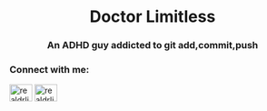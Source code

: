 <h1 align="center">Doctor Limitless</h1>
<h3 align="center">An ADHD guy addicted to git add,commit,push</h3>

<h3 align="left">Connect with me:</h3>
<p align="left">
<a href="https://twitter.com/realdrlimitless" target="blank"><img align="center" src="https://raw.githubusercontent.com/rahuldkjain/github-profile-readme-generator/master/src/images/icons/Social/twitter.svg" alt="realdrlimitless" height="30" width="40" /></a>
<a href="https://instagram.com/realdrlimitless" target="blank"><img align="center" src="https://raw.githubusercontent.com/rahuldkjain/github-profile-readme-generator/master/src/images/icons/Social/instagram.svg" alt="realdrlimitless" height="30" width="40" /></a>
</p>

